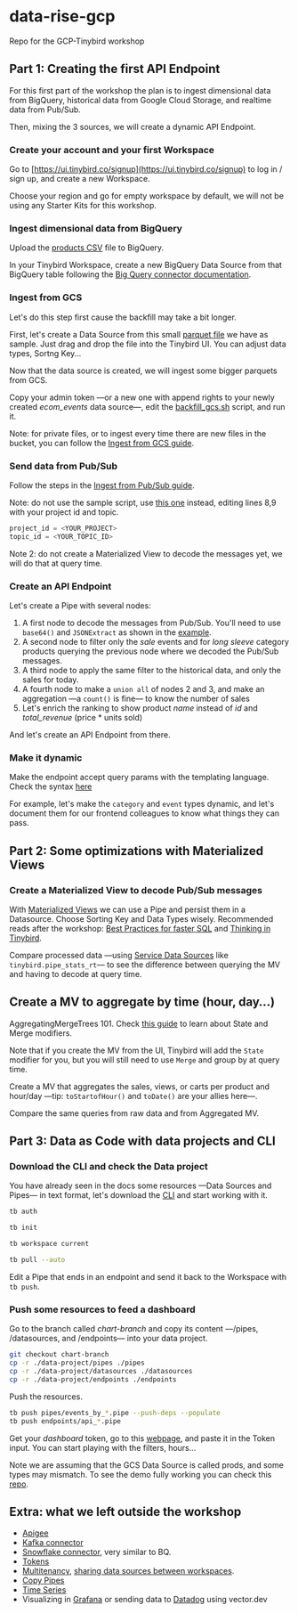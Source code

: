 # data-rise-gcp

Repo for the GCP-Tinybird workshop

## Part 1: Creating the first API Endpoint

For this first part of the workshop the plan is to ingest dimensional data from BigQuery, historical data from Google Cloud Storage, and realtime data from Pub/Sub.

Then, mixing the 3 sources, we will create a dynamic API Endpoint.



### Create your account and your first Workspace

Go to [https://ui.tinybird.co/signup](https://ui.tinybird.co/signup) to log in / sign up, and create a new Workspace.

Choose your region and go for empty workspace by default, we will not be using any Starter Kits for this workshop.

### Ingest dimensional data from BigQuery

Upload the [products CSV](./aux/products.csv) file to BigQuery.

In your Tinybird Workspace, create a new BigQuery Data Source from that BigQuery table following the [Big Query connector documentation](https://www.tinybird.co/docs/ingest/bigquery).

### Ingest from GCS

Let's do this step first cause the backfill may take a bit longer.

First, let's create a Data Source from this small [parquet file](./aux/ecom_events.parquet) we have as sample. Just drag and drop the file into the Tinybird UI. You can adjust data types, Sortng Key...

Now that the data source is created, we will ingest some bigger parquets from GCS.

Copy your admin token —or a new one with append rights to your newly created _ecom_events_ data source—, edit the [backfill_gcs.sh](./aux/backfill_gcs.sh) script, and run it.

Note: for private files, or to ingest every time there are new files in the bucket, you can follow the [Ingest from GCS guide](https://www.tinybird.co/docs/guides/ingest-from-google-gcs).

### Send data from Pub/Sub

Follow the steps in the [Ingest from Pub/Sub guide](https://www.tinybird.co/docs/guides/ingest-from-google-pubsub).

Note: do not use the sample script, use [this one](./aux/pub_sub_demo.py) instead, editing lines 8,9 with your project id and topic.

```python
project_id = <YOUR_PROJECT>
topic_id = <YOUR_TOPIC_ID>
```

Note 2: do not create a Materialized View to decode the messages yet, we will do that at query time.

### Create an API Endpoint

Let's create a Pipe with several nodes:

  1. A first node to decode the messages from Pub/Sub. You'll need to use `base64()` and `JSONExtract` as shown in the [example](https://www.tinybird.co/docs/guides/ingest-from-google-pubsub.html#step-4-decode-message-data).
  1. A second node to filter only the _sale_ events and for _long sleeve_ category products querying the previous node where we decoded the Pub/Sub messages.
  1. A third node to apply the same filter to the historical data, and only the sales for today.
  1. A fourth node to make a `union all` of nodes 2 and 3, and make an aggregation —a `count()` is fine— to know the number of sales
  1. Let's enrich the ranking to show product _name_ instead of _id_ and _total_revenue_ (price * units sold)

And let's create an API Endpoint from there.

### Make it dynamic

Make the endpoint accept query params with the templating language. Check the syntax [here](https://www.tinybird.co/docs/query-parameters)

For example, let's make the `category` and `event` types dynamic, and let's document them for our frontend colleagues to know what things they can pass.

## Part 2: Some optimizations with Materialized Views

### Create a Materialized View to decode Pub/Sub messages

With [Materialized Views](https://www.tinybird.co/docs/concepts/materialized-views) we can use a Pipe and persist them in a Datasource.
Choose Sorting Key and Data Types wisely. Recommended reads after the workshop: [Best Practices for faster SQL](https://www.tinybird.co/docs/guides/best-practices-for-faster-sql) and [Thinking in Tinybird](https://www.tinybird.co/blog-posts/thinking-in-tinybird).

Compare processed data —using [Service Data Sources](https://www.tinybird.co/docs/monitoring/service-datasources) like `tinybird.pipe_stats_rt`— to see the difference between querying the MV and having to decode at query time.

## Create a MV to aggregate by time (hour, day…)

AggregatingMergeTrees 101. Check [this guide](https://www.tinybird.co/docs/guides/master-materialized-views.html#doing-aggregations-the-right-way-with-materialized-views) to learn about State and Merge modifiers.

Note that if you create the MV from the UI, Tinybird will add the `State` modifier for you, but you will still need to use `Merge` and group by at query time.

Create a MV that aggregates the sales, views, or carts per product and hour/day —tip: `toStartofHour()` and `toDate()` are your allies here—.

Compare the same queries from raw data and from Aggregated MV.


## Part 3: Data as Code with data projects and CLI

### Download the CLI and check the Data project

You have already seen in the docs some resources —Data Sources and Pipes— in text format, let's download the [CLI](https://www.tinybird.co/docs/cli) and start working with it.

```bash
tb auth

tb init

tb workspace current

tb pull --auto
```

Edit a Pipe that ends in an endpoint and send it back to the Workspace with `tb push`.

### Push some resources to feed a dashboard

Go to the branch called _chart-branch_ and copy its content —/pipes, /datasources, and /endpoints— into your data project.

```bash
git checkout chart-branch
cp -r ./data-project/pipes ./pipes
cp -r ./data-project/datasources ./datasources
cp -r ./data-project/endpoints ./endpoints
```

Push the resources.

```bash
tb push pipes/events_by_*.pipe --push-deps --populate
tb push endpoints/api_*.pipe
```

Get your _dashboard_ token, go to this [webpage](https://ecommerce-svelte-tremor-dashboard.vercel.app/), and paste it in the Token input. You can start playing with the filters, hours...

Note we are assuming that the GCS Data Source is called prods, and some types may mismatch. To see the demo fully working you can check this [repo](https://github.com/tinybirdco/ecommerce-svelte).

## Extra: what we left outside the workshop

- [Apigee](https://www.tinybird.co/docs/publish/api-gateways.html#google-cloud-apigee)
- [Kafka connector](https://www.tinybird.co/docs/ingest/kafka)
- [Snowflake connector](https://www.tinybird.co/docs/ingest/snowflake), very similar to BQ.
- [Tokens](https://www.tinybird.co/docs/concepts/auth-tokens)
- [Multitenancy](https://www.tinybird.co/blog-posts/multi-tenant-saas-options), [sharing data sources between workspaces](https://www.tinybird.co/blog-posts/new-feature-sharing-data-sources-across-workspaces).
- [Copy Pipes](https://www.tinybird.co/docs/publish/copy-pipes.html)
- [Time Series](https://www.tinybird.co/blog-posts/announcing-time-series)
- Visualizing in [Grafana](https://www.tinybird.co/docs/guides/consume-api-endpoints-in-grafana) or sending data to [Datadog](https://www.tinybird.co/blog-posts/how-to-monitor-tinybird-using-datadog-with-vector-dev) using vector.dev
